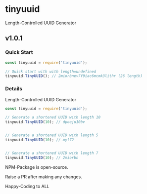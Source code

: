 # tinyuuid

Length-Controlled UUID Generator

## v1.0.1

### Quick Start

```javascript
const tinyuuid = require('tinyuuid');

// Quick start with with length=undefined
tinyuuid.TinyUUID(); // 2miorbnev7f9iac6mcmk3lithr (26 length)
```

### Details

Length-Controlled UUID Generator

```javascript
const tinyuuid = require('tinyuuid');

// Generate a shortened UUID with length 10
tinyuuid.TinyUUID(10); // dpoeju10bv


// Generate a shortened UUID with length 5
tinyuuid.TinyUUID(10); // myl72


// Generate a shortened UUID with length 7
tinyuuid.TinyUUID(10); // 2miorbn

```

NPM-Package is open-source.

Raise a PR after making any changes.

Happy-Coding to ALL